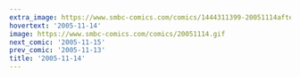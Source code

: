 ```yaml
---
extra_image: https://www.smbc-comics.com/comics/1444311399-20051114after.png
hovertext: '2005-11-14'
image: https://www.smbc-comics.com/comics/20051114.gif
next_comic: '2005-11-15'
prev_comic: '2005-11-13'
title: '2005-11-14'
---
```



